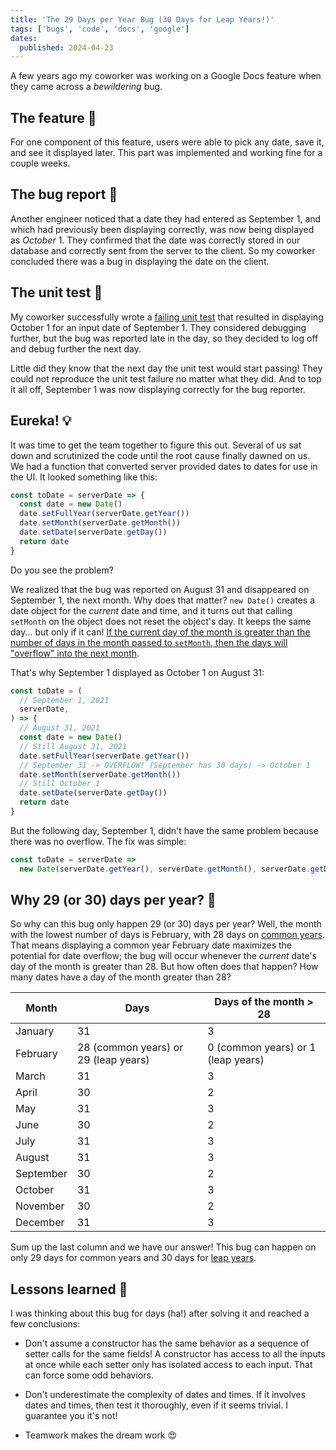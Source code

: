 ```yaml
---
title: 'The 29 Days per Year Bug (30 Days for Leap Years!)'
tags: ['bugs', 'code', 'docs', 'google']
dates:
  published: 2024-04-23
---
```


A few years ago my coworker was working on a Google Docs feature when they came
across a _bewildering_ bug.

## The feature 📅

For one component of this feature, users were able to pick any date, save it,
and see it displayed later. This part was implemented and working fine for a
couple weeks.

## The bug report 🐛

Another engineer noticed that a date they had entered as September 1, and which
had previously been displaying correctly, was now being displayed as
_October_ 1. They confirmed that the date was correctly stored in our database
and correctly sent from the server to the client. So my coworker concluded there
was a bug in displaying the date on the client.

## The unit test 🧪

My coworker successfully wrote a
[failing unit test](https://en.wikipedia.org/wiki/Test-driven_development) that
resulted in displaying October 1 for an input date of September 1. They
considered debugging further, but the bug was reported late in the day, so they
decided to log off and debug further the next day.

Little did they know that the next day the unit test would start passing! They
could not reproduce the unit test failure no matter what they did. And to top it
all off, September 1 was now displaying correctly for the bug reporter.

## Eureka! 💡

It was time to get the team together to figure this out. Several of us sat down
and scrutinized the code until the root cause finally dawned on us. We had a
function that converted server provided dates to dates for use in the UI. It
looked something like this:

```js
const toDate = serverDate => {
  const date = new Date()
  date.setFullYear(serverDate.getYear())
  date.setMonth(serverDate.getMonth())
  date.setDate(serverDate.getDay())
  return date
}
```

Do you see the problem?

We realized that the bug was reported on August 31 and disappeared on September
1, the next month. Why does that matter? `new Date()` creates a date object for
the _current_ date and time, and it turns out that calling `setMonth` on the
object does not reset the object's day. It keeps the same day... but only if it
can!
[If the current day of the month is greater than the number of days in the month passed to `setMonth`, then the days will "overflow" into the next month](https://developer.mozilla.org/en-US/docs/Web/JavaScript/Reference/Global_Objects/Date/setMonth#description).

That's why September 1 displayed as October 1 on August 31:

```js
const toDate = (
  // September 1, 2021
  serverDate,
) => {
  // August 31, 2021
  const date = new Date()
  // Still August 31, 2021
  date.setFullYear(serverDate.getYear())
  // September 31 -> OVERFLOW! (September has 30 days) -> October 1
  date.setMonth(serverDate.getMonth())
  // Still October 1
  date.setDate(serverDate.getDay())
  return date
}
```

But the following day, September 1, didn't have the same problem because there
was no overflow. The fix was simple:

```js
const toDate = serverDate =>
  new Date(serverDate.getYear(), serverDate.getMonth(), serverDate.getDay())
```

## Why 29 (or 30) days per year? 🤔

So why can this bug only happen 29 (or 30) days per year? Well, the month with
the lowest number of days is February, with 28 days on
[common years](https://en.wikipedia.org/wiki/Common_year). That means displaying
a common year February date maximizes the potential for date overflow; the bug
will occur whenever the _current_ date's day of the month is greater than 28.
But how often does that happen? How many dates have a day of the month greater
than 28?

| Month     | Days                                 | Days of the month > 28             |
| --------- | ------------------------------------ | ---------------------------------- |
| January   | 31                                   | 3                                  |
| February  | 28 (common years) or 29 (leap years) | 0 (common years) or 1 (leap years) |
| March     | 31                                   | 3                                  |
| April     | 30                                   | 2                                  |
| May       | 31                                   | 3                                  |
| June      | 30                                   | 2                                  |
| July      | 31                                   | 3                                  |
| August    | 31                                   | 3                                  |
| September | 30                                   | 2                                  |
| October   | 31                                   | 3                                  |
| November  | 30                                   | 2                                  |
| December  | 31                                   | 3                                  |

Sum up the last column and we have our answer! This bug can happen on only 29
days for common years and 30 days for
[leap years](https://en.wikipedia.org/wiki/Leap_year).

## Lessons learned 🏫

I was thinking about this bug for days (ha!) after solving it and reached a few
conclusions:

- Don't assume a constructor has the same behavior as a sequence of setter calls
  for the same fields! A constructor has access to all the inputs at once while
  each setter only has isolated access to each input. That can force some odd
  behaviors.

- Don't underestimate the complexity of dates and times. If it involves dates
  and times, then test it thoroughly, even if it seems trivial. I guarantee you
  it's not!

- Teamwork makes the dream work 😍
